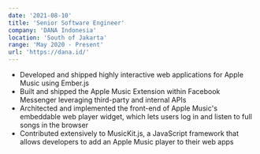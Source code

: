 ```yaml
---
date: '2021-08-10'
title: 'Senior Software Engineer'
company: 'DANA Indonesia'
location: 'South of Jakarta'
range: 'May 2020 - Present'
url: 'https://dana.id/'
---
```


- Developed and shipped highly interactive web applications for Apple Music using Ember.js
- Built and shipped the Apple Music Extension within Facebook Messenger leveraging third-party and internal APIs
- Architected and implemented the front-end of Apple Music's embeddable web player widget, which lets users log in and listen to full songs in the browser
- Contributed extensively to MusicKit.js, a JavaScript framework that allows developers to add an Apple Music player to their web apps
